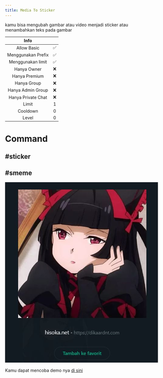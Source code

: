 ```yaml
---
title: Media To Sticker
---
```


kamu bisa mengubah gambar atau video menjadi sticker atau menambahkan teks pada gambar

|                       Info                        |      |
| :-----------------------------------------------: | :--: |
|                    Allow Basic                    |  ✅  |
|                Menggunakan Prefix                 |  ✅  |
|                 Menggunakan limit                 |  ✅  |
|                    Hanya Owner                    |  ❌  |
|                   Hanya Premium                   |  ❌  |
|                    Hanya Group                    |  ❌  |
|                 Hanya Admin Group                 |  ❌  |
|                Hanya Private Chat                 |  ❌  |
|                       Limit                       |  1   |
|                     Cooldown                      |  0   |
|                       Level                       |  0   |

# Command
## **#sticker**

## **#smeme**

![Sticker](../../../../assets/dashboard/sticker-pack.jpg)

Kamu dapat mencoba demo nya [di sini](https://www.hisoka.net/DikaArdnt)